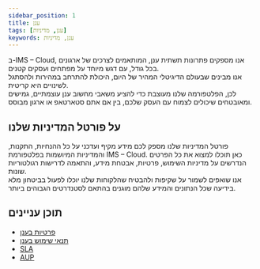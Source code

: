```yaml
---
sidebar_position: 1
title: ענן
tags: [ענן, מדיניות]
keywords: ענן, מדיניות
---
```


ב-IMS – Cloud, אנו מספקים פתרונות תשתית ענן, המותאמים לצרכים של ארגונים בכל גודל, עם דגש מיוחד על מפתחים ועסקים קטנים.  
אנו מבינים שבעולם הדיגיטלי המהיר של היום, היכולת להתרחב במהירות ולהסתגל לשינויים היא קריטית.  
לכן, הפלטפורמה שלנו מעוצבת כדי להציע משאבי מחשוב ענן עוצמתיים, גמישים ומאובטחים שיכולים לצמוח עם העסק שלכם, בין אם אתם סטארטאפ או ארגון מבוסס.

## על פורטל המדיניות שלנו  
פורטל המדיניות שלנו מספק לכם מידע מקיף ועדכני על כל ההנחיות, התקנות, והמדיניות המיושמות בפלטפורמת IMS – Cloud. כאן תוכלו למצוא את כל הפרטים הנדרשים על מדיניות השימוש, פרטיות, אבטחת מידע, והתאמה לדרישות רגולטוריות שונות.  
אנו שואפים לשמור על שקיפות ולהבטיח שהלקוחות שלנו יוכלו לפעול בביטחון מלא בידיעה שכל הנתונים והמידע שלהם מוגנים בהתאם לסטנדרטים הגבוהים ביותר.  

## תוכן עניינים
- [פרטיות בענן](/docs/cloud/privacy)
- [תנאי שימוש בענן](/docs/cloud/tos)
- [SLA](/docs/cloud/sla)
- [AUP](/docs/cloud/aup)